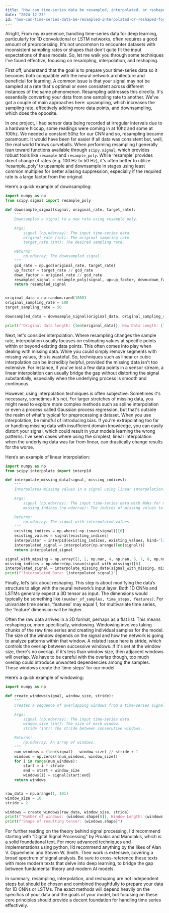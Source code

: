 ```yaml
---
title: "How can time-series data be resampled, interpolated, or reshaped for use in 1D CNN or 1D LSTM models?"
date: "2024-12-23"
id: "how-can-time-series-data-be-resampled-interpolated-or-reshaped-for-use-in-1d-cnn-or-1d-lstm-models"
---
```


Alright,  From my experience, handling time-series data for deep learning, particularly for 1D convolutional or LSTM networks, often requires a good amount of preprocessing. It's not uncommon to encounter datasets with inconsistent sampling rates or shapes that don't quite fit the input expectations of these models. So, let me walk you through some techniques I've found effective, focusing on resampling, interpolation, and reshaping.

First off, understand that the goal is to prepare your time-series data so it becomes both compatible with the neural network architecture and beneficial for learning. A common issue is that your signal may not be sampled at a rate that's optimal or even consistent across different instances of the same phenomenon. Resampling addresses this directly. It's essentially converting your data from one sampling rate to another. We've got a couple of main approaches here: upsampling, which increases the sampling rate, effectively adding more data points, and downsampling, which does the opposite.

In one project, I had sensor data being recorded at irregular intervals due to a hardware hiccup, some readings were coming in at 10hz and some at 100hz. We needed a constant 50hz for our CNN and so, resampling became paramount. It would have been far easier if all data was consistent but, well, the real world throws curveballs. When performing resampling I generally lean toward functions available through `scipy.signal`, which provides robust tools like `resample` and `resample_poly`. While ‘resample’ provides direct change of rates (e.g. 100 Hz to 50 Hz), it's often better to utilize ‘resample_poly’ to upsample and downsample in stages using least common multiples for better aliasing suppression, especially if the required rate is a large factor from the original.

Here’s a quick example of downsampling:

```python
import numpy as np
from scipy.signal import resample_poly

def downsample_signal(signal, original_rate, target_rate):
    """
    Downsamples a signal to a new rate using resample_poly.

    Args:
        signal (np.ndarray): The input time-series data.
        original_rate (int): The original sampling rate.
        target_rate (int): The desired sampling rate.

    Returns:
        np.ndarray: The downsampled signal.
    """
    gcd_rate = np.gcd(original_rate, target_rate)
    up_factor = target_rate // gcd_rate
    down_factor = original_rate // gcd_rate
    resampled_signal = resample_poly(signal, up=up_factor, down=down_factor)
    return resampled_signal


original_data = np.random.rand(1000)
original_sampling_rate = 100
target_sampling_rate = 50

downsampled_data = downsample_signal(original_data, original_sampling_rate, target_sampling_rate)

print(f"Original data length: {len(original_data)}, New Data Length: {len(downsampled_data)}")
```

Next, let's consider interpolation. Where resampling changes the sample rate, interpolation usually focuses on estimating values at specific points within or beyond existing data points. This often comes into play when dealing with missing data. While you could simply remove segments with missing values, this is wasteful. So, techniques such as linear or cubic interpolation can be incredibly helpful, provided the missing data isn't too extensive. For instance, if you've lost a few data points in a sensor stream, a linear interpolation can usually bridge the gap without distorting the signal substantially, especially when the underlying process is smooth and continuous.

However, using interpolation techniques is often subjective. Sometimes it's necessary, sometimes it's not. For larger stretches of missing data, you might need to explore more complex methods such as spline interpolation or even a process called Gaussian process regression, but that's outside the realm of what's typical for preprocessing a dataset. When you use interpolation, be mindful of introducing bias. If you're extrapolating too far or handling missing data with insufficient domain knowledge, you can easily distort your signal, which could result in your models learning the wrong patterns. I’ve seen cases where using the simplest, linear interpolation when the underlying data was far from linear, can drastically change results for the worse.

Here’s an example of linear interpolation:

```python
import numpy as np
from scipy.interpolate import interp1d

def interpolate_missing_data(signal, missing_indices):
    """
    Interpolates missing values in a signal using linear interpolation.

    Args:
        signal (np.ndarray): The input time-series data with NaNs for missing values.
        missing_indices (np.ndarray): The indices of missing values to interpolate.

    Returns:
        np.ndarray: The signal with interpolated values.
    """
    existing_indices = np.where(~np.isnan(signal))[0]
    existing_values = signal[existing_indices]
    interpolator = interp1d(existing_indices, existing_values, kind='linear', fill_value="extrapolate")
    interpolated_signal = interpolator(np.arange(len(signal)))
    return interpolated_signal

signal_with_missing = np.array([1, 2, np.nan, 4, np.nan, 6, 7, 8, np.nan, 10,11,12])
missing_indices = np.where(np.isnan(signal_with_missing))[0]
interpolated_signal = interpolate_missing_data(signal_with_missing, missing_indices)
print(f"Interpolated Data: {interpolated_signal}")
```

Finally, let’s talk about reshaping. This step is about modifying the data’s structure to align with the neural network’s input layer. Both 1D CNNs and LSTMs generally expect a 3D tensor as input. The dimensions would typically be something like `(number_of_samples, time_steps, features)`. For univariate time series, ‘features’ may equal 1, for multivariate time series, the ‘feature’ dimension will be higher.

Often the raw data arrives in a 2D format, perhaps as a flat list. This means reshaping or, more specifically, windowing. Windowing involves taking chunks of the raw time series and creating individual samples for the model. The size of the window depends on the signal and how the network is going to analyze patterns within that window. A related issue here is stride, which controls the overlap between successive windows. If it's set at the window size, there's no overlap. if it's less than window size, then adjacent windows will overlap. We have to be careful with the overlap though, too much overlap could introduce unwanted dependencies among the samples. These windows create the ‘time steps’ for our model.

Here’s a quick example of windowing:

```python
import numpy as np

def create_windows(signal, window_size, stride):
    """
    Creates a sequence of overlapping windows from a time-series signal.

    Args:
        signal (np.ndarray): The input time-series data.
        window_size (int): The size of each window.
        stride (int): The stride between consecutive windows.

    Returns:
        np.ndarray: An array of windows.
    """
    num_windows = (len(signal) - window_size) // stride + 1
    windows = np.zeros((num_windows, window_size))
    for i in range(num_windows):
        start = i * stride
        end = start + window_size
        windows[i] = signal[start:end]
    return windows


raw_data = np.arange(1, 101)
window_size = 10
stride = 2

windows = create_windows(raw_data, window_size, stride)
print(f"Number of windows: {windows.shape[0]}, Window Length: {windows.shape[1]}")
print(f"Shape of resulting tensor: {windows.shape}")

```
For further reading on the theory behind signal processing, I'd recommend starting with "Digital Signal Processing" by Proakis and Manolakis, which is a solid foundational text. For more advanced techniques and implementations using python, I’d recommend anything by the likes of Alan V. Oppenheim and Steven W. Smith. Their work is extensive, covering a broad spectrum of signal analysis. Be sure to cross-reference these texts with more modern texts that delve into deep learning, to bridge the gap between fundamental theory and modern AI models.

In summary, resampling, interpolation, and reshaping are not independent steps but should be chosen and combined thoughtfully to prepare your data for 1D CNNs or LSTMs. The exact methods will depend heavily on the specifics of your data and the goals of your model, but focusing on these core principles should provide a decent foundation for handling time series effectively.
